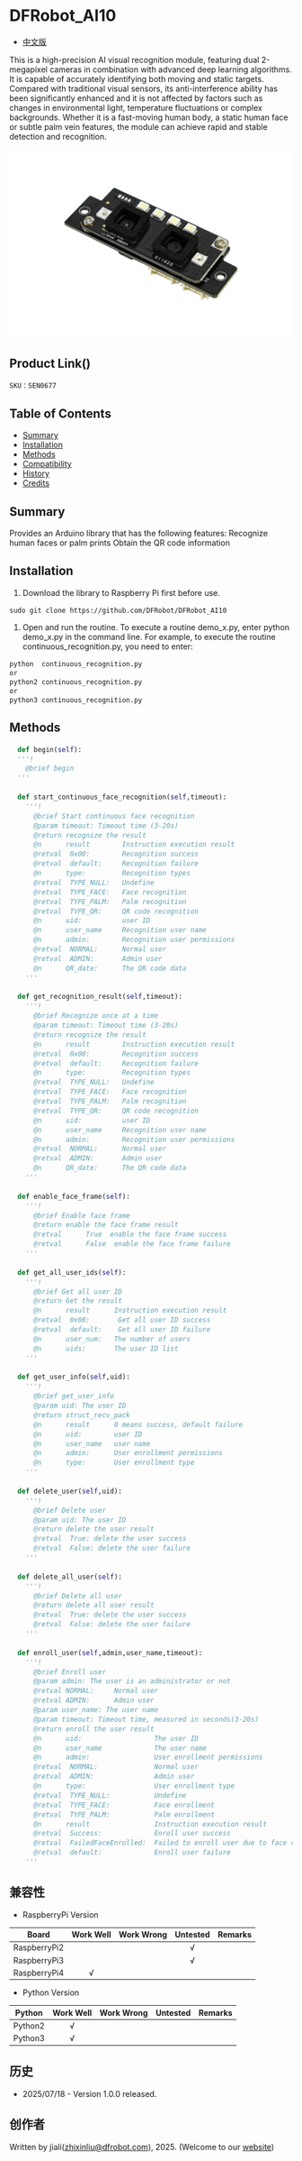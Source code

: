 # DFRobot_AI10
- [中文版](./README_CN.md)

This is a high-precision AI visual recognition module, featuring dual 2-megapixel cameras in combination with advanced deep learning algorithms. It is capable of accurately identifying both moving and static targets. Compared with traditional visual sensors, its anti-interference ability has been significantly enhanced and it is not affected by factors such as changes in environmental light, temperature fluctuations or complex backgrounds. Whether it is a fast-moving human body, a static human face or subtle palm vein features, the module can achieve rapid and stable detection and recognition.

![效果图](../../resources/images/FacePlamQR.jpg)

## Product Link()

    SKU：SEN0677

## Table of Contents

* [Summary](#Summary)
* [Installation](#Installation)
* [Methods](#Methods)
* [Compatibility](#Compatibility)
* [History](#History)
* [Credits](#Credits)

## Summary

Provides an Arduino library that has the following features:
  Recognize human faces or palm prints
  Obtain the QR code information


## Installation
1. Download the library to Raspberry Pi first before use.

```
sudo git clone https://github.com/DFRobot/DFRobot_AI10
```

1. Open and run the routine. To execute a routine demo_x.py, enter python demo_x.py in the command line. For example, to execute the routine continuous_recognition.py, you need to enter:

```
python  continuous_recognition.py
or 
python2 continuous_recognition.py
or 
python3 continuous_recognition.py
```

## Methods

```python
  def begin(self):
  '''!
    @brief begin 
  '''

  def start_continuous_face_recognition(self,timeout):
    '''!
      @brief Start continuous face recognition
      @param timeout: Timeout time (3-20s)
      @return recognize the result
      @n      result        Instruction execution result
      @retval  0x00:        Recognition success
      @retval  default:     Recognition failure
      @n      type:         Recognition types
      @retval  TYPE_NULL:   Undefine
      @retval  TYPE_FACE:   Face recognition
      @retval  TYPE_PALM:   Palm recognition
      @retval  TYPE_QR:     QR code recognition
      @n      uid:          user ID
      @n      user_name     Recognition user name 
      @n      admin:        Recognition user permissions
      @retval  NORMAL:      Normal user
      @retval  ADMIN:       Admin user
      @n      QR_date:      The QR code data
    '''

  def get_recognition_result(self,timeout):
    '''!
      @brief Recognize once at a time
      @param timeout: Timeout time (3-20s)
      @return recognize the result
      @n      result        Instruction execution result
      @retval  0x00:        Recognition success
      @retval  default:     Recognition failure
      @n      type:         Recognition types
      @retval  TYPE_NULL:   Undefine
      @retval  TYPE_FACE:   Face recognition
      @retval  TYPE_PALM:   Palm recognition
      @retval  TYPE_QR:     QR code recognition
      @n      uid:          user ID
      @n      user_name     Recognition user name 
      @n      admin:        Recognition user permissions
      @retval  NORMAL:      Normal user
      @retval  ADMIN:       Admin user
      @n      QR_date:      The QR code data
    '''

  def enable_face_frame(self):
    '''!
      @brief Enable face frame
      @return enable the face frame result
      @retval      True  enable the face frame success
      @retval      False  enable the face frame failure
    '''
    
  def get_all_user_ids(self):
    '''!
      @brief Get all user ID
      @return Get the result
      @n      result      Instruction execution result
      @retval  0x00:       Get all user ID success
      @retval  default:    Get all user ID failure
      @n      user_num:   The number of users
      @n      uids:       The user ID list
    '''

  def get_user_info(self,uid):
    '''!
      @brief get_user_info
      @param uid: The user ID
      @return struct_recv_pack
      @n      result      0 means success, default failure
      @n      uid:        user ID
      @n      user_name   user name 
      @n      admin:      User enrollment permissions
      @n      type:       User enrollment type
    '''

  def delete_user(self,uid):
    '''!
      @brief Delete user
      @param uid: The user ID
      @return delete the user result
      @retval  True: delete the user success
      @retval  False: delete the user failure
    '''

  def delete_all_user(self):
    '''!
      @brief Delete all user
      @return delete all user result
      @retval  True: delete the user success
      @retval  False: delete the user failure
    '''

  def enroll_user(self,admin,user_name,timeout):
    '''!
      @brief Enroll user
      @param admin: The user is an administrator or not
      @retval NORMAL:     Normal user
      @retval ADMIN:      Admin user
      @param user_name: The user name
      @param timeout: Timeout time, measured in seconds(3-20s)
      @return enroll the user result
      @n      uid:                  The user ID
      @n      user_name             The user name 
      @n      admin:                User enrollment permissions
      @retval  NORMAL:              Normal user
      @retval  ADMIN:               Admin user
      @n      type:                 User enrollment type
      @retval  TYPE_NULL:           Undefine
      @retval  TYPE_FACE:           Face enrollment
      @retval  TYPE_PALM:           Palm enrollment
      @n      result                Instruction execution result
      @retval  Success:             Enroll user success
      @retval  FailedFaceEnrolled:  Failed to enroll user due to face recognition failure
      @retval  default:             Enroll user failure
    '''
```

## 兼容性

* RaspberryPi Version

| Board        | Work Well | Work Wrong | Untested | Remarks |
| ------------ | :-------: | :--------: | :------: | ------- |
| RaspberryPi2 |           |            |    √     |         |
| RaspberryPi3 |           |            |    √     |         |
| RaspberryPi4 |     √     |            |          |         |

* Python Version

| Python  | Work Well | Work Wrong | Untested | Remarks |
| ------- | :-------: | :--------: | :------: | ------- |
| Python2 |     √     |            |          |         |
| Python3 |     √     |            |          |         |


## 历史

- 2025/07/18 - Version 1.0.0 released.

## 创作者

Written by jiali(zhixinliu@dfrobot.com), 2025. (Welcome to our [website](https://www.dfrobot.com/))